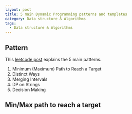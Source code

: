 ```yaml
---
layout: post
title: 5 main Dynamic Programming patterns and templates
category: Data structure & Algorithms
tags:
  - Data structure & Algorithms
---
```


## Pattern
This [leetcode post](https://leetcode.com/discuss/general-discussion/458695/dynamic-programming-patterns)
explains the 5 main patterns.

1) Minimum (Maximum) Path to Reach a Target
2) Distinct Ways
3) Merging Intervals
4) DP on Strings
5) Decision Making

## Min/Max path to reach a target
